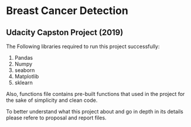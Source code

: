 # Breast Cancer Detection
## Udacity Capston Project (2019)

The Following libraries required to run this project successfully:
1. Pandas
2. Numpy
3. seaborn
4. Matplotlib
5. sklearn

Also, functions file contains pre-built functions that used in the project for the sake of simplicity and clean code.

To better understand what this project about and go in depth in its details please refere to proposal and report files.
